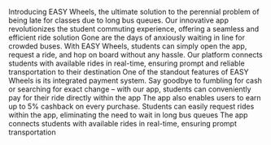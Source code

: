 Introducing EASY Wheels, the ultimate solution to the perennial problem of being late for classes due to long bus queues. Our innovative app revolutionizes the student commuting experience, offering a seamless and efficient ride solution
Gone are the days of anxiously waiting in line for crowded buses. With EASY Wheels, students can simply open the app, request a ride, and hop on board without any hassle. Our platform connects students with available rides in real-time, ensuring prompt and reliable transportation to their destination
One of the standout features of EASY Wheels is its integrated payment system. Say goodbye to fumbling for cash or searching for exact change – with our app, students can conveniently pay for their ride directly within the app
The app also enables users to earn up to 5% cashback on every purchase.
Students can easily request rides within the app, eliminating the need to wait in long bus queues
The app connects students with available rides in real-time, ensuring prompt transportation
